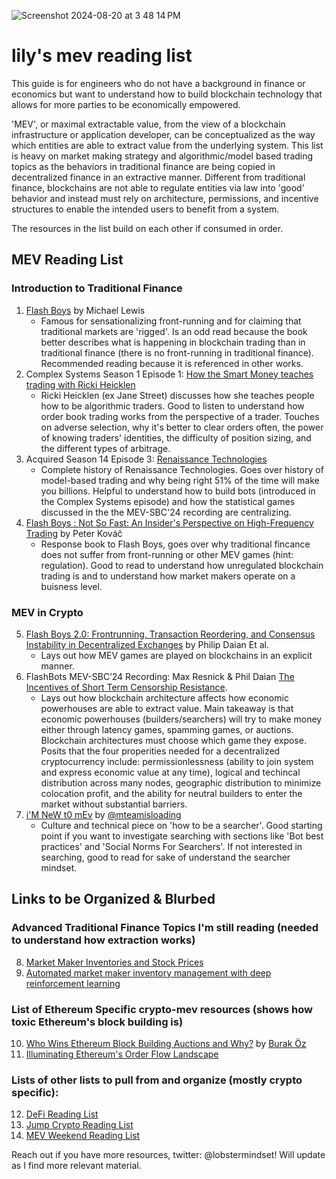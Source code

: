 
![Screenshot 2024-08-20 at 3 48 14 PM](https://github.com/user-attachments/assets/e6ca509b-dcc7-475a-b09b-66d5ee10f279)


# lily's mev reading list
This guide is for engineers who do not have a background in finance or economics but want to understand how to build blockchain technology that allows for more parties to be economically empowered.

'MEV', or maximal extractable value, from the view of a blockchain infrastructure or application developer, can be conceptualized as the way which entities are able to extract value from the underlying system. This list is heavy on market making strategy and algorithmic/model based trading topics as the behaviors in traditional finance are being copied in decentralized finance in an extractive manner. Different from traditional finance, blockchains are not able to regulate entities via law into 'good' behavior and instead must rely on architecture, permissions, and incentive structures to enable the intended users to benefit from a system.

The resources in the list build on each other if consumed in order.

## MEV Reading List
### Introduction to Traditional Finance 
1. [Flash Boys](https://en.wikipedia.org/wiki/Flash_Boys) by Michael Lewis
   - Famous for sensationalizing front-running and for claiming that traditional markets are 'rigged'. Is an odd read because the book better describes what is happening in blockchain trading than in traditional finance (there is no front-running in traditional finance). Recommended reading because it is referenced in other works.
2. Complex Systems Season 1 Episode 1: [How the Smart Money teaches trading with Ricki Heicklen](https://www.complexsystemspodcast.com/episodes/teaching-trading-ricki-heicklen/)
   - Ricki Heicklen (ex Jane Street) discusses how she teaches people how to be algorithmic traders. Good to listen to understand how order book trading works from the perspective of a trader. Touches on adverse selection, why it's better to clear orders often, the power of knowing traders' identities, the difficulty of position sizing, and the different types of arbitrage. 
3. Acquired Season 14 Episode 3: [Renaissance Technologies](https://www.acquired.fm/episodes/renaissance-technologies)
   - Complete history of Renaissance Technologies. Goes over history of model-based trading and why being right 51% of the time will make you billions. Helpful to understand how to build bots (introduced in the Complex Systems episode) and how the statistical games discussed in the the MEV-SBC'24 recording are centralizing. 
4. [Flash Boys : Not So Fast: An Insider's Perspective on High-Frequency Trading](https://g.co/kgs/8LR9aQj) by Peter Kováč
   - Response book to Flash Boys, goes over why traditional fincance does not suffer from front-running or other MEV games (hint: regulation). Good to read to understand how unregulated blockchain trading is and to understand how market makers operate on a buisness level. 

### MEV in Crypto 
5. [Flash Boys 2.0: Frontrunning, Transaction Reordering, and Consensus Instability in Decentralized Exchanges](https://arxiv.org/abs/1904.05234) by Philip Daian Et al.
   - Lays out how MEV games are played on blockchains in an explicit manner.
6. FlashBots MEV-SBC’24 Recording: Max Resnick & Phil Daian [The Incentives of Short Term Censorship Resistance](https://www.youtube.com/watch?v=SBOGdofF4u8).
   - Lays out how blockchain architecture affects how economic powerhouses are able to extract value. Main takeaway is that economic powerhouses (builders/searchers) will try to make money either through latency games, spamming games, or auctions. Blockchain architectures must choose which game they expose. Posits that the four properities needed for a decentralized cryptocurrency include: permissionlessness (ability to join system and express economic value at any time), logical and techincal distribution across many nodes, geographic distribution to minimize colocation profit, and the ability for neutral builders to enter the market without substantial barriers.
7. [i'M NeW t0 mEv](https://mteam.space/posts/im-new-to-mev/) by [@mteamisloading](https://x.com/mteamisloading)
   - Culture and technical piece on 'how to be a searcher'. Good starting point if you want to investigate searching with sections like 'Bot best practices' and 'Social Norms For Searchers'. If not interested in searching, good to read for sake of understand the searcher mindset. 

## Links to be Organized & Blurbed 
### Advanced Traditional Finance Topics I'm still reading (needed to understand how extraction works)
8. [Market Maker Inventories and Stock Prices](https://www.cis.upenn.edu/~mkearns/finread/Inventories_and_Prices.pdf)
9. [Automated market maker inventory management with deep reinforcement learning](https://link.springer.com/article/10.1007/s10489-023-04647-9)

### List of Ethereum Specific crypto-mev resources (shows how toxic Ethereum's block building is)
10. [Who Wins Ethereum Block Building Auctions and Why?](https://arxiv.org/abs/2407.13931) by [Burak Öz](https://x.com/boez95)
11. [Illuminating Ethereum's Order Flow Landscape](https://writings.flashbots.net/illuminate-the-order-flow)

### Lists of other lists to pull from and organize (mostly crypto specific):
12. [DeFi Reading List](https://jmcph4.dev/defi-reading-list.html)
13. [Jump Crypto Reading List](https://github.com/JumpCrypto/crypto-reading-list/blob/main/MEV.md)
14. [MEV Weekend Reading List](https://github.com/peiyuechen/MEV-weekend-reading-list-)


Reach out if you have more resources, twitter: @lobstermindset! Will update as I find more relevant material. 
  
   

